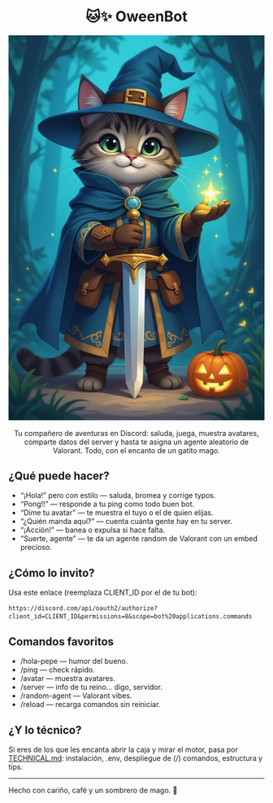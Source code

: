 <div align="center">

# 🐱✨ OweenBot

![OweenBot - Gatito mago](./assets/imgs/image-profile.png)

Tu compañero de aventuras en Discord: saluda, juega, muestra avatares, comparte datos del server y hasta te asigna un agente aleatorio de Valorant. Todo, con el encanto de un gatito mago.

</div>

## ¿Qué puede hacer?

- “¡Hola!” pero con estilo — saluda, bromea y corrige typos.
- “Pong!!” — responde a tu ping como todo buen bot.
- “Dime tu avatar” — te muestra el tuyo o el de quien elijas.
- “¿Quién manda aquí?” — cuenta cuánta gente hay en tu server.
- “¡Acción!” — banea o expulsa si hace falta.
- “Suerte, agente” — te da un agente random de Valorant con un embed precioso.

## ¿Cómo lo invito?

Usa este enlace (reemplaza CLIENT_ID por el de tu bot):

```
https://discord.com/api/oauth2/authorize?client_id=CLIENT_ID&permissions=8&scope=bot%20applications.commands
```

## Comandos favoritos

- /hola-pepe — humor del bueno.
- /ping — check rápido.
- /avatar — muestra avatares.
- /server — info de tu reino… digo, servidor.
- /random-agent — Valorant vibes.
- /reload — recarga comandos sin reiniciar.

## ¿Y lo técnico?

Si eres de los que les encanta abrir la caja y mirar el motor, pasa por
[TECHNICAL.md](./TECHNICAL.md): instalación, .env, despliegue de (/) comandos, estructura y tips.

---

Hecho con cariño, café y un sombrero de mago. 🎩

